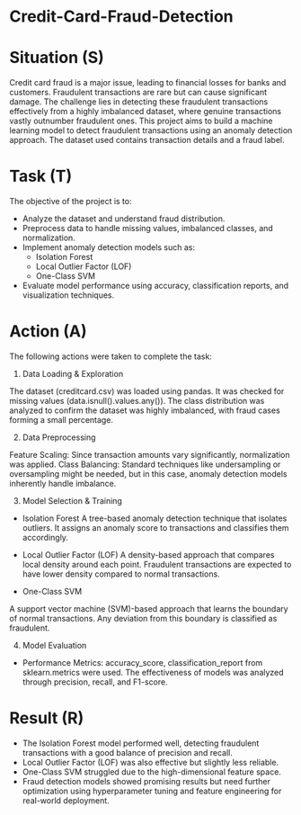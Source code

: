 # Credit-Card-Fraud-Detection

# Situation (S)

Credit card fraud is a major issue, leading to financial losses for banks and customers. Fraudulent transactions are rare but can cause significant damage. The challenge lies in detecting these fraudulent transactions effectively from a highly imbalanced dataset, where genuine transactions vastly outnumber fraudulent ones.
This project aims to build a machine learning model to detect fraudulent transactions using an anomaly detection approach. The dataset used contains transaction details and a fraud label.

# Task (T)

The objective of the project is to:

* Analyze the dataset and understand fraud distribution.
* Preprocess data to handle missing values, imbalanced classes, and normalization.
* Implement anomaly detection models such as:
     * Isolation Forest
     * Local Outlier Factor (LOF)
     * One-Class SVM
* Evaluate model performance using accuracy, classification reports, and visualization techniques.

# Action (A)

The following actions were taken to complete the task:

1. Data Loading & Exploration

The dataset (creditcard.csv) was loaded using pandas.
It was checked for missing values (data.isnull().values.any()).
The class distribution was analyzed to confirm the dataset was highly imbalanced, with fraud cases forming a small percentage.

2. Data Preprocessing
   
Feature Scaling: Since transaction amounts vary significantly, normalization was applied.
Class Balancing: Standard techniques like undersampling or oversampling might be needed, but in this case, anomaly detection models inherently handle imbalance.

3. Model Selection & Training

* Isolation Forest
A tree-based anomaly detection technique that isolates outliers.
It assigns an anomaly score to transactions and classifies them accordingly.

* Local Outlier Factor (LOF)
A density-based approach that compares local density around each point.
Fraudulent transactions are expected to have lower density compared to normal transactions.

* One-Class SVM

A support vector machine (SVM)-based approach that learns the boundary of normal transactions.
Any deviation from this boundary is classified as fraudulent.

4. Model Evaluation

* Performance Metrics:
accuracy_score, classification_report from sklearn.metrics were used.
The effectiveness of models was analyzed through precision, recall, and F1-score.

# Result (R)

* The Isolation Forest model performed well, detecting fraudulent transactions with a good balance of precision and recall.
* Local Outlier Factor (LOF) was also effective but slightly less reliable.
* One-Class SVM struggled due to the high-dimensional feature space.
* Fraud detection models showed promising results but need further optimization using hyperparameter tuning and feature engineering for real-world deployment.


